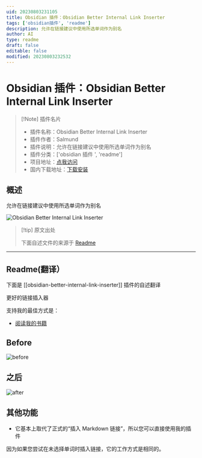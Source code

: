 ```yaml
---
uid: 20230803231105
title: Obsidian 插件：Obsidian Better Internal Link Inserter
tags: ['obsidian插件', 'readme']
description: 允许在链接建议中使用所选单词作为别名
author: AI
type: readme
draft: false
editable: false
modified: 20230803232532
---
```


# Obsidian 插件：Obsidian Better Internal Link Inserter

> [!Note] 插件名片
> - 插件名称：Obsidian Better Internal Link Inserter
> - 插件作者：Salmund
> - 插件说明：允许在链接建议中使用所选单词作为别名
> - 插件分类：['obsidian 插件 ', 'readme']
> - 项目地址：[点我访问](https://github.com/salmund/obsidian-better-link-inserter)
> - 国内下载地址：[下载安装](https://pkmer.cn/products/plugin/pluginMarket/?obsidian-better-internal-link-inserter)

## 概述

允许在链接建议中使用所选单词作为别名

![Obsidian Better Internal Link Inserter](https://cdn.pkmer.cn/covers/obsidian-better-internal-link-inserter.gif!pkmer)

> [!tip] 原文出处
>
>下面自述文件的来源于 [Readme](https://ghproxy.net/https://raw.githubusercontent.com/salmund/obsidian-better-link-inserter/master/README.md)
>

---

## Readme(翻译）

下面是 [[obsidian-better-internal-link-inserter]] 插件的自述翻译

更好的链接插入器

支持我的最佳方式是：

- [阅读我的书籍](https://www.amazon.com/dp/B0B8JJ4441)

## Before

![before](https://user-images.githubusercontent.com/105465034/173254092-ee8c77d2-8184-4de5-9bd8-72fb037b5ea1.gif)

## 之后

![after](https://user-images.githubusercontent.com/105465034/173254099-16e35e1a-dcff-4d08-87ac-0c5813d0480b.gif)

## 其他功能

- 它基本上取代了正式的“插入 Markdown 链接”，所以您可以直接使用我的插件

因为如果您尝试在未选择单词时插入链接，它的工作方式是相同的。

